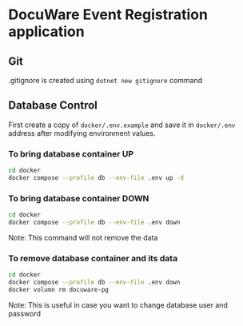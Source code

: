 # DocuWare Event Registration application

## Git

.gitignore is created using `dotnet new gitignore` command

## Database Control

First create a copy of `docker/.env.example` and save it in `docker/.env` address after modifying environment values.

### To bring database container UP

```bash
cd docker
docker compose --profile db --env-file .env up -d
```

### To bring database container DOWN

```bash
cd docker
docker compose --profile db --env-file .env down
```

Note: This command will not remove the data

### To remove database container and its data

```bash
cd docker
docker compose --profile db --env-file .env down
docker volumn rm docuware-pg
```
Note: This is useful in case you want to change database user and password